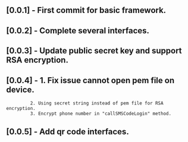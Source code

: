 ## [0.0.1] - First commit for basic framework.
## [0.0.2] - Complete several interfaces.
## [0.0.3] - Update public secret key and support RSA encryption.
## [0.0.4] - 1. Fix issue cannot open pem file on device.
             2. Using secret string instead of pem file for RSA encryption.
             3. Encrypt phone number in "callSMSCodeLogin" method.
## [0.0.5] - Add qr code interfaces.